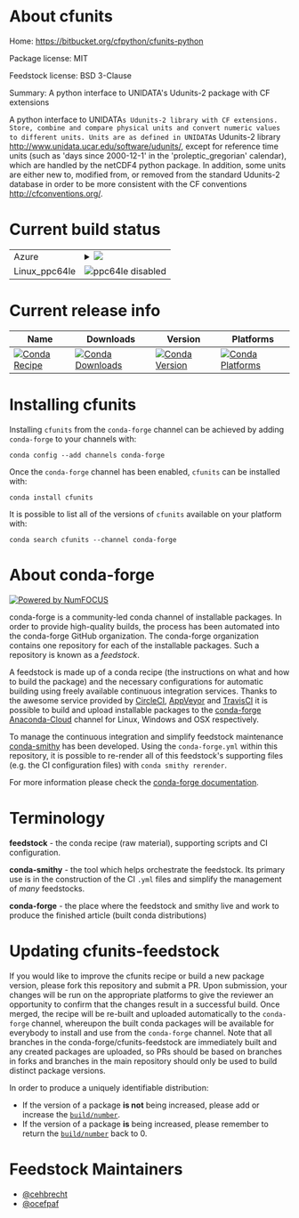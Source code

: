 About cfunits
=============

Home: https://bitbucket.org/cfpython/cfunits-python

Package license: MIT

Feedstock license: BSD 3-Clause

Summary: A python interface to UNIDATA's Udunits-2 package with CF extensions

A python interface to UNIDATA`s Udunits-2 library with CF extensions.
Store, combine and compare physical units and convert numeric values to different units.
Units are as defined in UNIDATA`s Udunits-2 library <http://www.unidata.ucar.edu/software/udunits/>,
except for reference time units (such as 'days since 2000-12-1' in the 'proleptic_gregorian' calendar),
which are handled by the netCDF4 python package.
In addition, some units are either new to, modified from, or removed from the standard
Udunits-2 database in order to be more consistent with the CF conventions <http://cfconventions.org/>.


Current build status
====================


<table>
    
  <tr>
    <td>Azure</td>
    <td>
      <details>
        <summary>
          <a href="https://dev.azure.com/conda-forge/feedstock-builds/_build/latest?definitionId=141&branchName=master">
            <img src="https://dev.azure.com/conda-forge/feedstock-builds/_apis/build/status/cfunits-feedstock?branchName=master">
          </a>
        </summary>
        <table>
          <thead><tr><th>Variant</th><th>Status</th></tr></thead>
          <tbody><tr>
              <td>linux_python3.6.____cpython</td>
              <td>
                <a href="https://dev.azure.com/conda-forge/feedstock-builds/_build/latest?definitionId=141&branchName=master">
                  <img src="https://dev.azure.com/conda-forge/feedstock-builds/_apis/build/status/cfunits-feedstock?branchName=master&jobName=linux&configuration=linux_python3.6.____cpython" alt="variant">
                </a>
              </td>
            </tr><tr>
              <td>linux_python3.7.____cpython</td>
              <td>
                <a href="https://dev.azure.com/conda-forge/feedstock-builds/_build/latest?definitionId=141&branchName=master">
                  <img src="https://dev.azure.com/conda-forge/feedstock-builds/_apis/build/status/cfunits-feedstock?branchName=master&jobName=linux&configuration=linux_python3.7.____cpython" alt="variant">
                </a>
              </td>
            </tr><tr>
              <td>osx_python3.6.____cpython</td>
              <td>
                <a href="https://dev.azure.com/conda-forge/feedstock-builds/_build/latest?definitionId=141&branchName=master">
                  <img src="https://dev.azure.com/conda-forge/feedstock-builds/_apis/build/status/cfunits-feedstock?branchName=master&jobName=osx&configuration=osx_python3.6.____cpython" alt="variant">
                </a>
              </td>
            </tr><tr>
              <td>osx_python3.7.____cpython</td>
              <td>
                <a href="https://dev.azure.com/conda-forge/feedstock-builds/_build/latest?definitionId=141&branchName=master">
                  <img src="https://dev.azure.com/conda-forge/feedstock-builds/_apis/build/status/cfunits-feedstock?branchName=master&jobName=osx&configuration=osx_python3.7.____cpython" alt="variant">
                </a>
              </td>
            </tr><tr>
              <td>win_python3.6.____cpython</td>
              <td>
                <a href="https://dev.azure.com/conda-forge/feedstock-builds/_build/latest?definitionId=141&branchName=master">
                  <img src="https://dev.azure.com/conda-forge/feedstock-builds/_apis/build/status/cfunits-feedstock?branchName=master&jobName=win&configuration=win_python3.6.____cpython" alt="variant">
                </a>
              </td>
            </tr><tr>
              <td>win_python3.7.____cpython</td>
              <td>
                <a href="https://dev.azure.com/conda-forge/feedstock-builds/_build/latest?definitionId=141&branchName=master">
                  <img src="https://dev.azure.com/conda-forge/feedstock-builds/_apis/build/status/cfunits-feedstock?branchName=master&jobName=win&configuration=win_python3.7.____cpython" alt="variant">
                </a>
              </td>
            </tr>
          </tbody>
        </table>
      </details>
    </td>
  </tr>
  <tr>
    <td>Linux_ppc64le</td>
    <td>
      <img src="https://img.shields.io/badge/ppc64le-disabled-lightgrey.svg" alt="ppc64le disabled">
    </td>
  </tr>
</table>

Current release info
====================

| Name | Downloads | Version | Platforms |
| --- | --- | --- | --- |
| [![Conda Recipe](https://img.shields.io/badge/recipe-cfunits-green.svg)](https://anaconda.org/conda-forge/cfunits) | [![Conda Downloads](https://img.shields.io/conda/dn/conda-forge/cfunits.svg)](https://anaconda.org/conda-forge/cfunits) | [![Conda Version](https://img.shields.io/conda/vn/conda-forge/cfunits.svg)](https://anaconda.org/conda-forge/cfunits) | [![Conda Platforms](https://img.shields.io/conda/pn/conda-forge/cfunits.svg)](https://anaconda.org/conda-forge/cfunits) |

Installing cfunits
==================

Installing `cfunits` from the `conda-forge` channel can be achieved by adding `conda-forge` to your channels with:

```
conda config --add channels conda-forge
```

Once the `conda-forge` channel has been enabled, `cfunits` can be installed with:

```
conda install cfunits
```

It is possible to list all of the versions of `cfunits` available on your platform with:

```
conda search cfunits --channel conda-forge
```


About conda-forge
=================

[![Powered by NumFOCUS](https://img.shields.io/badge/powered%20by-NumFOCUS-orange.svg?style=flat&colorA=E1523D&colorB=007D8A)](http://numfocus.org)

conda-forge is a community-led conda channel of installable packages.
In order to provide high-quality builds, the process has been automated into the
conda-forge GitHub organization. The conda-forge organization contains one repository
for each of the installable packages. Such a repository is known as a *feedstock*.

A feedstock is made up of a conda recipe (the instructions on what and how to build
the package) and the necessary configurations for automatic building using freely
available continuous integration services. Thanks to the awesome service provided by
[CircleCI](https://circleci.com/), [AppVeyor](https://www.appveyor.com/)
and [TravisCI](https://travis-ci.com/) it is possible to build and upload installable
packages to the [conda-forge](https://anaconda.org/conda-forge)
[Anaconda-Cloud](https://anaconda.org/) channel for Linux, Windows and OSX respectively.

To manage the continuous integration and simplify feedstock maintenance
[conda-smithy](https://github.com/conda-forge/conda-smithy) has been developed.
Using the ``conda-forge.yml`` within this repository, it is possible to re-render all of
this feedstock's supporting files (e.g. the CI configuration files) with ``conda smithy rerender``.

For more information please check the [conda-forge documentation](https://conda-forge.org/docs/).

Terminology
===========

**feedstock** - the conda recipe (raw material), supporting scripts and CI configuration.

**conda-smithy** - the tool which helps orchestrate the feedstock.
                   Its primary use is in the construction of the CI ``.yml`` files
                   and simplify the management of *many* feedstocks.

**conda-forge** - the place where the feedstock and smithy live and work to
                  produce the finished article (built conda distributions)


Updating cfunits-feedstock
==========================

If you would like to improve the cfunits recipe or build a new
package version, please fork this repository and submit a PR. Upon submission,
your changes will be run on the appropriate platforms to give the reviewer an
opportunity to confirm that the changes result in a successful build. Once
merged, the recipe will be re-built and uploaded automatically to the
`conda-forge` channel, whereupon the built conda packages will be available for
everybody to install and use from the `conda-forge` channel.
Note that all branches in the conda-forge/cfunits-feedstock are
immediately built and any created packages are uploaded, so PRs should be based
on branches in forks and branches in the main repository should only be used to
build distinct package versions.

In order to produce a uniquely identifiable distribution:
 * If the version of a package **is not** being increased, please add or increase
   the [``build/number``](https://conda.io/docs/user-guide/tasks/build-packages/define-metadata.html#build-number-and-string).
 * If the version of a package **is** being increased, please remember to return
   the [``build/number``](https://conda.io/docs/user-guide/tasks/build-packages/define-metadata.html#build-number-and-string)
   back to 0.

Feedstock Maintainers
=====================

* [@cehbrecht](https://github.com/cehbrecht/)
* [@ocefpaf](https://github.com/ocefpaf/)

